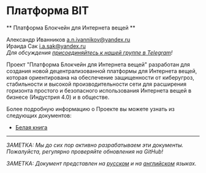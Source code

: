# Платформа BIT ################################################################

** Платформа Блокчейн для Интернета вещей **

Александр Иванников a.n.ivannikov@yandex.ru  
Ираида Сак i.a.sak@yandex.ru  
*Для обсуждения [присоединяйтесь к нашей группе в Telegram](https://t.me/bit-platform)!*

Проект "Платформа Блокчейн для Интернета вещей" разработан для создания новой децентрализованной платформы для Интернета вещей, которая ориентирована на обеспечение защищенности от киберугроз, стабильности и высокой производительности сети для расширения горизонта простого и безопасного использования Интернета вещей в бизнесе (Индустрия 4.0) и в обществе.

Более подробную информацию о Проекте вы можете узнать из следующих документов:

  - [Белая книга](WHITEPAPER_RU.md)

--------------------------------------------------------------------------------

*ЗАМЕТКА: Мы до сих пор активно разрабатываем эти документы. Пожалуйста, регулярно проверяйте обновления на GitHub!*

*ЗАМЕТКА: Документ представлен на [русском](README_RU.md "README_RU.md") и на [английском](README.md "README.md") языках.*
